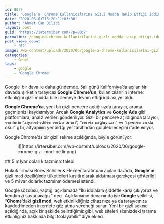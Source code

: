 ```yaml
---
id: 8037
title: 'Google’a, Chrome Kullanıcılarını Gizli Modda Takip Ettiği İddiasıyla Dava Açıldı'
date: '2020-06-03T16:20:12+03:00'
author: 'Ahmet Can Bilici'
layout: post
guid: 'https://intersiber.com/?p=8037'
permalink: /googlea-chrome-kullanicilarini-gizli-modda-takip-ettigi-iddiasiyla-dava-acildi/
post_views_count:
    - '62'
image: /wp-content/uploads/2020/06/google-a-chrome-kullanicilarini-gizli-modda-takip-ettigi-iddiasiyla-dava-acildi.jpeg
categories:
    - Genel
tags:
    - google
    - 'Google Chrome'
---
```


Google, bir dava ile daha gündemde. Salı günü Kaliforniya’da açılan bir davada, şirketin tarayıcısı **Google** **Chrome’un**, kullanıcılarının internet etkinliğini gizli modda bile izlemeye devam ettiği iddiası yer aldı.

**Google** **Chrome’da**, yeni bir gizli pencere açtığınızda tarayıcı, arama geçmişinizi kaydetmiyor. Ancak **Google** **Analytics** ve **Google** **Ads** gibi platformlara, analiz verileri gönderiliyor. Gizli bir pencere açıldığında tarayıcı, verilerin “ziyaret edilen web siteleri”, “servis sağlayıcısı” ve “işveren ya da okul” gibi, altyapının yer aldığı yer tarafından görülebileceğini ifade ediyor.

Google Chrome’da bir gizli sekme açıldığında, böyle görünüyor:

<figure class="wp-block-image size-large">![](https://intersiber.com/wp-content/uploads/2020/06/google-chrome-gizli-mod-nedir.png)</figure>## 5 milyar dolarlık tazminat talebi

Hukuk firması Boies Schiller &amp; Flexner tarafından açılan davada, **Google’ın** gizli mod özelliğinde tüketicileri kasıtlı olarak aldatması gerekçesi gösterildi ve 5 milyar dolarlık tazminat ödemesi istendi.

Google sözcüsü, yaptığı açıklamada “Bu iddialara şiddetle karşı çıkıyoruz ve kendimizi savunacağız” dedi. Açıklamanın devamında ise **Google** yetkilisi, “**Chome**’daki **gizli** **mod**, web etkinlikliğiniz cihazınıza ya da tarayıcınıza kaydedilmeden internete göz atma seçeneği sunar. Yeni bir gizli sekme açıldığında, açık bir şekilde belirttiğimiz gibi, web siteleri sitenizdeki tarama etkinliğiniz hakkında bilgi toplayabilir” diye ekledi.